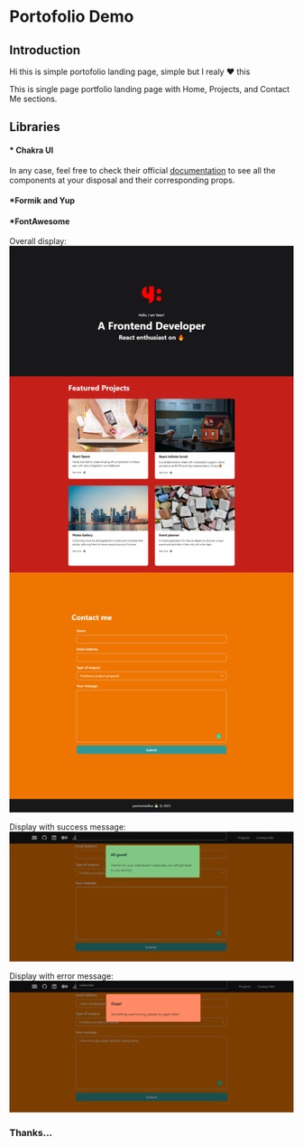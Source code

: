 # Portofolio Demo

## Introduction

Hi this is simple portofolio landing page, simple but I realy ❤ this

This is single page portfolio landing page with Home, Projects, and Contact Me sections.

## Libraries

#### * Chakra UI
In any case, feel free to check their official [documentation](https://chakra-ui.com/docs/components) to see all the components at your disposal and their corresponding props.

#### *Formik and Yup
#### *FontAwesome

Overall display:
<img src="screenshots/finalproject.png" alt="drawing" width="1024"/>

Display with success message:
<img src="screenshots/image2.png" alt="drawing" width="1024"/>

Display with error message:
<img src="screenshots/image1.png" alt="drawing" width="1024"/>

### Thanks...

